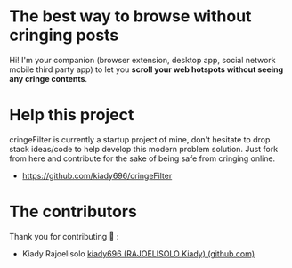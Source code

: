 # The best way to browse without cringing posts

Hi! I'm your companion (browser extension, desktop app, social network mobile third party app) to let you **scroll your web hotspots without seeing any cringe contents**.


# Help this project 

cringeFilter is currently a startup project of mine, don't hesitate to drop stack ideas/code to help develop this modern problem solution.
Just fork from here and contribute for the sake of being safe from cringing online. 

 - https://github.com/kiady696/cringeFilter

# The contributors
Thank you for contributing 🎉 :
 - Kiady Rajoelisolo [kiady696 (RAJOELISOLO Kiady) (github.com)](https://github.com/kiady696)
